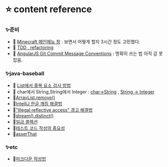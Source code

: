 # ⭐ content reference

### ✨준비
- 👀 [Minecraft 메인메뉴 창](https://minecraft.fandom.com/wiki/Main_menu) : 보면서 어떻게 할지 3시간 정도 고민했다.
- 👀 [TDD , refactoring](https://www.youtube.com/watch?v=bIeqAlmNRrA)
- 👀 [AngularJS Git Commit Message Conventions](https://velog.io/@ozragwort/git-%EC%BB%A4%EB%B0%8B-%EB%A9%94%EC%8B%9C%EC%A7%80-%EA%B7%9C%EC%B9%99-AngularJS-Commit-Message-Conventions) : 명확히 쓰는 법 아직 감 못잡음.

### ✨java-baseball
- 👀 [List에서 중복 요소 검사 방법](https://doing7.tistory.com/145)
- 👀 char에서 String,String에서 Integer : [char->String](https://wotres.tistory.com/entry/Java-char%EB%A5%BC-String-%EC%9C%BC%EB%A1%9C-%EB%B3%80%ED%99%98%ED%95%98%EB%8A%94-%EB%B2%95) , [String -> Integer](https://hianna.tistory.com/524)
- 👀[ArrayList.remove()](https://codechacha.com/ko/java-collections-arraylist-remove/)
- 👀[IntelliJ 한글 깨짐 해결법](https://www.lesstif.com/java/intellij-file-console-encoding-121012310.html)
- 👀["Illegal reflective access" 경고 해결법](https://stackoverflow.com/questions/46454995/how-to-hide-warning-illegal-reflective-access-in-java-9-without-jvm-argument)
- 👀[stream().distinct()](https://codechacha.com/ko/java8-stream-distinct/)
- 👀[일급 콜렉션](https://jojoldu.tistory.com/412)
- 👀[테스트 코드 작성의 중요성](https://hanamon.kr/%ED%85%8C%EC%8A%A4%ED%8A%B8-%EC%BD%94%EB%93%9C-%EC%9E%91%EC%84%B1%EC%9D%98-%EC%A4%91%EC%9A%94%EC%84%B1/)
- 👀[asserThat](https://jwkim96.tistory.com/168)

### ✨etc
- 👀[마크다운 작성법](https://gist.github.com/ihoneymon/652be052a0727ad59601)